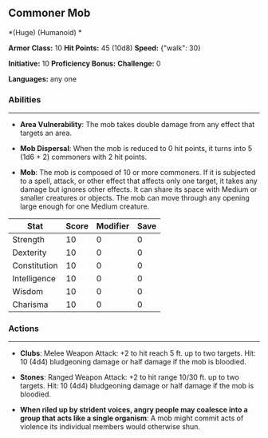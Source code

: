 ## Commoner Mob
*(Huge) (Humanoid) *

**Armor Class:** 10
**Hit Points:** 45 (10d8)
**Speed:** {"walk": 30}

**Initiative:** 10
**Proficiency Bonus:**
**Challenge:** 0

**Languages:** any one

### Abilities
 --- 
- **Area Vulnerability**: The mob takes double damage from any effect that targets an area.

- **Mob Dispersal**: When the mob is reduced to 0 hit points, it turns into 5 (1d6 + 2) commoners with 2 hit points.

- **Mob**: The mob is composed of 10 or more commoners. If it is subjected to a spell, attack, or other effect that affects only one target, it takes any damage but ignores other effects. It can share its space with Medium or smaller creatures or objects. The mob can move through any opening large enough for one Medium creature.



| Stat | Score | Modifier | Save |
| ---- | ---- | ---- | ---- |
| Strength | 10 | 0 | 0 |
| Dexterity | 10 | 0 | 0 |
| Constitution | 10 | 0 | 0 |
| Intelligence | 10 | 0 | 0 |
| Wisdom | 10 | 0 | 0 |
| Charisma | 10 | 0 | 0 |

### Actions
 --- 
- **Clubs**: Melee Weapon Attack: +2 to hit  reach 5 ft.  up to two targets. Hit: 10 (4d4) bludgeoning damage  or half damage if the mob is bloodied.

- **Stones**: Ranged Weapon Attack: +2 to hit  range 10/30 ft.  up to two targets. Hit: 10 (4d4) bludgeoning damage  or half damage if the mob is bloodied.

- **When riled up by strident voices, angry people may coalesce into a group that acts like a single organism**: A mob might commit acts of violence its individual members would otherwise shun.

